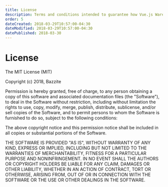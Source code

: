 ```yaml
---
title: License
description: Terms and conditions intended to guarantee how Vue.js Warehouse must be used, modified and/or shared.
order: 5
dateCreated: 2018-03-29T10:57:00-04:30
dateModified: 2018-03-29T10:57:00-04:30
datePublished: 2018-03-30
---
```


# License

The MIT License (MIT)

Copyright (c) 2018, Bazzite

Permission is hereby granted, free of charge, to any person obtaining a copy of this software and associated documentation files (the "Software"), to deal in the Software without restriction, including without limitation the rights to use, copy, modify, merge, publish, distribute, sublicense, and/or sell copies of the Software, and to permit persons to whom the Software is furnished to do so, subject to the following conditions:

The above copyright notice and this permission notice shall be included in all copies or substantial portions of the Software.

THE SOFTWARE IS PROVIDED "AS IS", WITHOUT WARRANTY OF ANY KIND, EXPRESS OR IMPLIED, INCLUDING BUT NOT LIMITED TO THE WARRANTIES OF MERCHANTABILITY, FITNESS FOR A PARTICULAR PURPOSE AND NONINFRINGEMENT. IN NO EVENT SHALL THE AUTHORS OR COPYRIGHT HOLDERS BE LIABLE FOR ANY CLAIM, DAMAGES OR OTHER LIABILITY, WHETHER IN AN ACTION OF CONTRACT, TORT OR OTHERWISE, ARISING FROM, OUT OF OR IN CONNECTION WITH THE SOFTWARE OR THE USE OR OTHER DEALINGS IN THE SOFTWARE.

